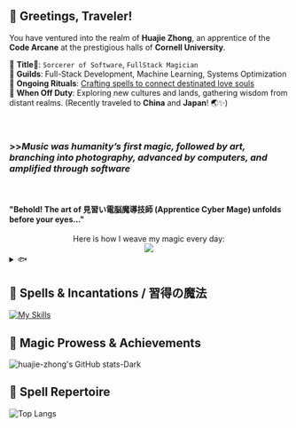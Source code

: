 ## 🔮 Greetings, Traveler!  
You have ventured into the realm of **Huajie Zhong**, an apprentice of the **Code Arcane** at the prestigious halls of **Cornell University**.  

🔹 **Title🌟**: `Sorcerer of Software`, `FullStack Magician` <br>
🔹 **Guilds**: Full-Stack Development, Machine Learning, Systems Optimization  <br>
🔹 **Ongoing Rituals**: [Crafting spells to connect destinated love souls](https://github.com/Perfect-Match-Org/perfect-match-web) <br>
🔹 **When Off Duty**: Exploring new cultures and lands, gathering wisdom from distant realms. (Recently traveled to **China** and **Japan**! 🌏✨)


<br>

### **>>_Music was humanity’s first magic, followed by art, branching into photography, advanced by computers, and amplified through software_**
<br>


#### "Behold! The art of 見習い電脳魔導技師 (Apprentice Cyber Mage) unfolds before your eyes..."

<div align="center">
Here is how I weave my magic every day: <br>
<img src="https://github.com/huajie-zhong/huajie-zhong/blob/main/assets/magic.gif">
</div>

<details><summary>🐟</summary><b>Sakana!</b><br><img src="https://github.com/huajie-zhong/huajie-zhong/blob/main/assets/Sakana.gif"><br>credits: 大伏アオ </details>

## 📖 Spells & Incantations / 習得の魔法
[![My Skills](https://skillicons.dev/icons?i=py,flask,nodejs,postman,java,ocaml,vscode,html,js,css,docker,aws,gcp,git,ts,latex,mysql,next,vite,vue,react,mongo,tailwind,c&perline=12&theme=dark)](https://skillicons.dev)

## 🏰 Magic Prowess & Achievements 
![huajie-zhong's GitHub stats-Dark](https://github-readme-stats-delta-puce-46.vercel.app/api?username=huajie-zhong&rank_icon=github&show_icons=true&theme=tokyonight#gh-dark-mode-only)

## 📜 Spell Repertoire  
![Top Langs](https://github-readme-stats.vercel.app/api/top-langs/?username=huajie-zhong&theme=tokyonight&show_icons=true&layout=compact&langs_count=5)

